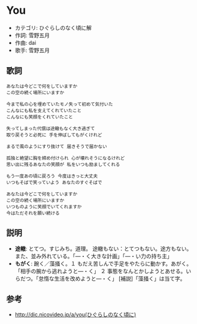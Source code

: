 You
====

- カテゴリ: ひぐらしのなく頃に解
- 作詞: 雪野五月
- 作曲: dai
- 歌手: 雪野五月


歌詞
-----

    あなたは今どこで何をしていますか
    この空の続く場所にいますか

    今まで私の心を埋めていたモノ失って初めて気付いた
    こんなにも私を支えてくれていたこと
    こんなにも笑顔をくれていたこと

    失ってしまった代償は途轍もなく大き過ぎて
    取り戻そうと必死に 手を伸ばしてもがくけれど

    まるで風のようにすり抜けて 届きそうで届かない

    孤独と絶望に胸を締め付けられ 心が壊れそうになるけれど
    思い出に残るあなたの笑顔が 私をいつも励ましてくれる

    もう一度あの頃に戻ろう 今度はきっと大丈夫
    いつもそばで笑っていよう あなたのすぐそばで

    あなたは今どこで何をしていますか
    この空の続く場所にいますか
    いつものように笑顔でいてくれますか
    今はただそれを願い続ける


説明
-----

- **途轍**: とてつ。すじみち。道理。 途轍もない：とてつもない。途方もない。また、並み外れている。「―・く大きな計画」「―・い力の持ち主」
- **もがく**: 踠く／藻掻く。１ もだえ苦しんで手足をやたらに動かす。あがく。「相手の腕から逃れようと―・く」 ２ 事態をなんとかしようとあせる。いらだつ。「怠惰な生活を改めようと―・く」 [補説]「藻掻く」は当て字。

参考
-----

- <http://dic.nicovideo.jp/a/you(ひぐらしのなく頃に)>

